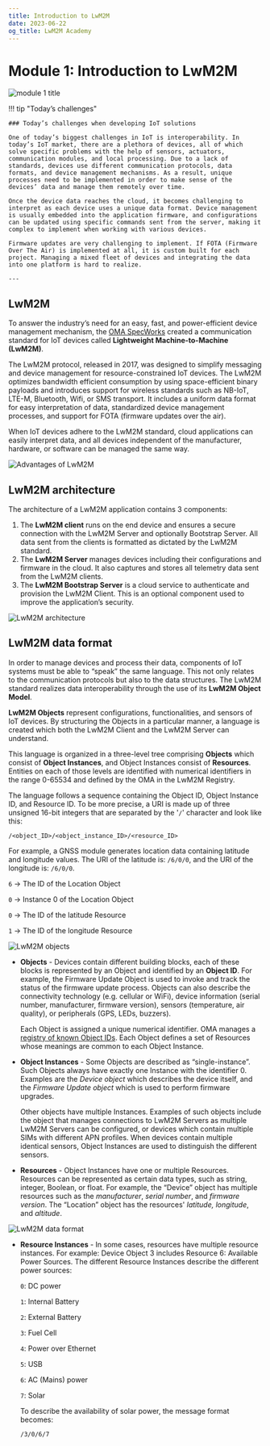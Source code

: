 ```yaml
---
title: Introduction to LwM2M
date: 2023-06-22
og_title: LwM2M Academy
---
```


# Module 1: Introduction to LwM2M

![module 1 title](images/1intro.png)

!!! tip "Today’s challenges"
    
    ### Today’s challenges when developing IoT solutions

    One of today’s biggest challenges in IoT is interoperability. In today’s IoT market, there are a plethora of devices, all of which solve specific problems with the help of sensors, actuators, communication modules, and local processing. Due to a lack of standards, devices use different communication protocols, data formats, and device management mechanisms. As a result, unique processes need to be implemented in order to make sense of the devices’ data and manage them remotely over time. 

    Once the device data reaches the cloud, it becomes challenging to interpret as each device uses a unique data format. Device management is usually embedded into the application firmware, and configurations can be updated using specific commands sent from the server, making it complex to implement when working with various devices. 
    
    Firmware updates are very challenging to implement. If FOTA (Firmware Over The Air) is implemented at all, it is custom built for each project. Managing a mixed fleet of devices and integrating the data into one platform is hard to realize.

    ---

## LwM2M

To answer the industry’s need for an easy, fast, and power-efficient device management mechanism, the [OMA SpecWorks](https://omaspecworks.org/) created a communication standard for IoT devices called **Lightweight Machine-to-Machine (LwM2M)**.

The LwM2M protocol, released in 2017, was designed to simplify messaging and device management for resource-constrained IoT devices. The LwM2M optimizes bandwidth efficient consumption by using space-efficient binary payloads and introduces support for wireless standards such as NB-IoT, LTE-M, Bluetooth, Wifi, or SMS transport. It includes a uniform data format for easy interpretation of data, standardized device management processes, and support for FOTA (firmware updates over the air).

When IoT devices adhere to the LwM2M standard, cloud applications can easily interpret data, and all devices independent of the manufacturer, hardware, or software can be managed the same way. 


![Advantages of LwM2M](images/module1_advantages.png)

## LwM2M architecture
The architecture of a LwM2M application contains 3 components:

1. The **LwM2M client** runs on the end device and ensures a secure connection with the LwM2M Server and optionally Bootstrap Server. All data sent from the clients is formatted as dictated by the LwM2M standard.
1. The **LwM2M Server** manages devices including their configurations and firmware in the cloud. It also captures and stores all telemetry data sent from the LwM2M clients.
1. The **LwM2M Bootstrap Server** is a cloud service to authenticate and provision the LwM2M Client. This is an optional component used to improve the application’s security.

![LwM2M architecture](images/module1_architecture.png)

## LwM2M data format

In order to manage devices and process their data, components of IoT systems must be able to “speak” the same language. This not only relates to the communication protocols but also to the data structures. The LwM2M standard realizes data interoperability through the use of its **LwM2M Object Model**.

**LwM2M Objects** represent configurations, functionalities, and sensors of IoT devices. By structuring the Objects in a particular manner, a language is created which both the LwM2M Client and the LwM2M Server can understand.

This language is organized in a three-level tree comprising **Objects** which consist of **Object Instances**, and Object Instances consist of **Resources**. Entities on each of those levels are identified with numerical identifiers in the range 0-65534 and defined by the OMA in the LwM2M Registry.

The language follows a sequence containing the Object ID, Object Instance ID, and Resource ID. To be more precise, a URI is made up of three unsigned 16-bit integers that are separated by the '`/`' character and look like this:

`/<object_ID>/<object_instance_ID>/<resource_ID>`

For example, a GNSS module generates location data containing latitude and longitude values. The URI of the latitude is: `/6/0/0`, and the URI of the longitude is: `/6/0/0`.

`6` → The ID of the Location Object

`0` ​​→ Instance 0 of the Location Object

`0` → The ID of the latitude Resource

`1` → The ID of the longitude Resource

![LwM2M objects](images/module1_resources.png)

* **Objects** - Devices contain different building blocks, each of these blocks is represented by an Object and identified by an **Object ID**. For example, the Firmware Update Object is used to invoke and track the status of the firmware update process. Objects can also describe the connectivity technology (e.g. cellular or WiFi), device information (serial number, manufacturer, firmware version), sensors (temperature, air quality), or peripherals (GPS, LEDs, buzzers).

    Each Object is assigned a unique numerical identifier. OMA manages a [registry of known Object IDs](https://technical.openmobilealliance.org/OMNA/LwM2M/LwM2MRegistry.html). Each Object defines a set of Resources whose meanings are common to each Object Instance.

* **Object Instances** - Some Objects are described as “single-instance”. Such Objects always have exactly one Instance with the identifier 0. Examples are the *Device object* which describes the device itself, and the *Firmware Update object* which is used to perform firmware upgrades.

    Other objects have multiple Instances. Examples of such objects include the object that manages connections to LwM2M Servers as multiple LwM2M Servers can be configured, or devices which contain multiple SIMs with different APN profiles. When devices contain multiple identical sensors, Object Instances are used to distinguish the different sensors.

* **Resources** - Object Instances have one or multiple Resources. Resources can be represented as certain data types, such as string, integer, Boolean, or float. For example, the “Device” object has multiple resources such as the *manufacturer*, *serial number*, and *firmware version*. The “Location” object has the resources' *latitude, longitude*, and *altitude*.

![LwM2M data format](images/module1_data-format.png)

*  **Resource Instances** - In some cases, resources have multiple resource instances. For example: Device Object 3 includes Resource 6: Available Power Sources. The different Resource Instances describe the different power sources:

    `0`: DC power

    `1`: Internal Battery

    `2`: External Battery

    `3`: Fuel Cell

    `4`: Power over Ethernet

    `5`: USB

    `6`: AC (Mains) power

    `7`: Solar

    To describe the availability of solar power, the message format becomes: 

    `/3/0/6/7`

